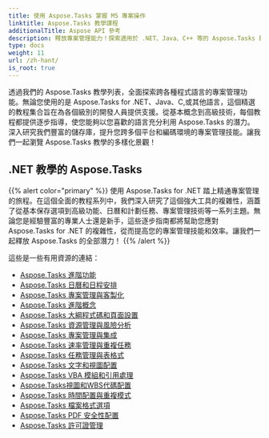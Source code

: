 ```yaml
---
title: 使用 Aspose.Tasks 掌握 MS 專案操作
linktitle: Aspose.Tasks 教學課程
additionalTitle: Aspose API 參考
description: 釋放專案管理能力！探索適用於 .NET、Java、C++ 等的 Aspose.Tasks 教學。輕鬆提升您的多種語言技能。
type: docs
weight: 11
url: /zh-hant/
is_root: true
---
```


透過我們的 Aspose.Tasks 教學列表，全面探索跨各種程式語言的專案管理功能。無論您使用的是 Aspose.Tasks for .NET、Java、C,或其他語言，這個精選的教程集合旨在為各個級別的開發人員提供支援。從基本概念到高級技術，每個教程都提供逐步指導，使您能夠以您喜歡的語言充分利用 Aspose.Tasks 的潛力。深入研究我們豐富的儲存庫，提升您跨多個平台和編碼環境的專案管理技能。讓我們一起瀏覽 Aspose.Tasks 教學的多樣化景觀！

## .NET 教學的 Aspose.Tasks
{{% alert color="primary" %}}
使用 Aspose.Tasks for .NET 踏上精通專案管理的旅程。在這個全面的教程系列中，我們深入研究了這個強大工具的複雜性，涵蓋了從基本保存選項到高級功能、日曆和計劃任務、專案管理技術等一系列主題。無論您是經驗豐富的專業人士還是新手，這些逐步指南都將幫助您應對 Aspose.Tasks for .NET 的複雜性，從而提高您的專案管理技能和效率。讓我們一起釋放 Aspose.Tasks 的全部潛力！
{{% /alert %}}

這些是一些有用資源的連結：
 
- [Aspose.Tasks 進階功能](./net/advanced-features/)
- [Aspose.Tasks 日曆和日程安排](./net/calendar-scheduling/)
- [Aspose.Tasks 專案管理與客製化](./net/tasks-project-management/)
- [Aspose.Tasks 進階概念](./net/advanced-concepts/)
- [Aspose.Tasks 大綱程式碼和頁面設置](./net/outline-code-page-settings/)
- [Aspose.Tasks 資源管理與風險分析](./net/resource-risk-analysis/)
- [Aspose.Tasks 專案管理與集成](./net/project-management-integration/)
- [Aspose.Tasks 速率管理與重複任務](./net/rate-recurring-tasks/)
- [Aspose.Tasks 任務管理與表格式](./net/task-table-management/)
- [Aspose.Tasks 文字和視圖配置](./net/text-view-configuration/)
- [Aspose.Tasks VBA 模組和引用處理](./net/vba-module-reference/)
- [Aspose.Tasks視圖和WBS代碼配置](./net/view-wbs-code-configuration/)
- [Aspose.Tasks 時間配置與重複模式](./net/time-recurrence-configuration/)
- [Aspose.Tasks 檔案格式選項](./net/file-format-options/)
- [Aspose.Tasks PDF 安全性配置](./net/pdf-security-configuration/)
- [Aspose.Tasks 許可證管理](./net/license-management/)
